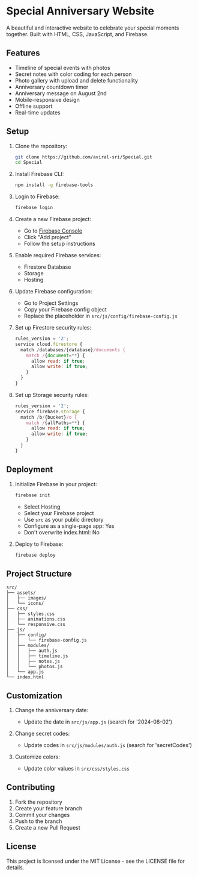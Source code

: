 # Special Anniversary Website

A beautiful and interactive website to celebrate your special moments together. Built with HTML, CSS, JavaScript, and Firebase.

## Features

- Timeline of special events with photos
- Secret notes with color coding for each person
- Photo gallery with upload and delete functionality
- Anniversary countdown timer
- Anniversary message on August 2nd
- Mobile-responsive design
- Offline support
- Real-time updates

## Setup

1. Clone the repository:
   ```bash
   git clone https://github.com/aviral-sri/Special.git
   cd Special
   ```

2. Install Firebase CLI:
   ```bash
   npm install -g firebase-tools
   ```

3. Login to Firebase:
   ```bash
   firebase login
   ```

4. Create a new Firebase project:
   - Go to [Firebase Console](https://console.firebase.google.com/)
   - Click "Add project"
   - Follow the setup instructions

5. Enable required Firebase services:
   - Firestore Database
   - Storage
   - Hosting

6. Update Firebase configuration:
   - Go to Project Settings
   - Copy your Firebase config object
   - Replace the placeholder in `src/js/config/firebase-config.js`

7. Set up Firestore security rules:
   ```javascript
   rules_version = '2';
   service cloud.firestore {
     match /databases/{database}/documents {
       match /{document=**} {
         allow read: if true;
         allow write: if true;
       }
     }
   }
   ```

8. Set up Storage security rules:
   ```javascript
   rules_version = '2';
   service firebase.storage {
     match /b/{bucket}/o {
       match /{allPaths=**} {
         allow read: if true;
         allow write: if true;
       }
     }
   }
   ```

## Deployment

1. Initialize Firebase in your project:
   ```bash
   firebase init
   ```
   - Select Hosting
   - Select your Firebase project
   - Use `src` as your public directory
   - Configure as a single-page app: Yes
   - Don't overwrite index.html: No

2. Deploy to Firebase:
   ```bash
   firebase deploy
   ```

## Project Structure

```
src/
├── assets/
│   ├── images/
│   └── icons/
├── css/
│   ├── styles.css
│   ├── animations.css
│   └── responsive.css
├── js/
│   ├── config/
│   │   └── firebase-config.js
│   ├── modules/
│   │   ├── auth.js
│   │   ├── timeline.js
│   │   ├── notes.js
│   │   └── photos.js
│   └── app.js
└── index.html
```

## Customization

1. Change the anniversary date:
   - Update the date in `src/js/app.js` (search for '2024-08-02')

2. Change secret codes:
   - Update codes in `src/js/modules/auth.js` (search for 'secretCodes')

3. Customize colors:
   - Update color values in `src/css/styles.css`

## Contributing

1. Fork the repository
2. Create your feature branch
3. Commit your changes
4. Push to the branch
5. Create a new Pull Request

## License

This project is licensed under the MIT License - see the LICENSE file for details. 